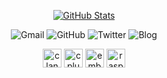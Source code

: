 <div align="center">
  
[![GitHub Stats](https://github-readme-stats.vercel.app/api?username=luswdev&show_icons=true&bg_color=30,606c88,3f4c6b&title_color=fff&text_color=fff&icon_color=fff&hide_border=true)](https://github.com/luswdev)
  
</div>

<p align="center">
  <a style="text-decoration:none" href="mailto:info@lusw.dev">
    <img src="https://img.shields.io/badge/-Gmail-ea4335?style=for-the-badge&logo=gmail&logoColor=white" alt="Gmail" />
  </a>
  <a style="text-decoration:none" href="https://github.com/luswdev">
    <img src="https://img.shields.io/badge/-GitHub-181717?style=for-the-badge&logo=github&logoColor=white" alt="GitHub" />
  </a>
  <a style="text-decoration:none" href="https://twitter.com/luswdev">
    <img src="https://img.shields.io/badge/-Twitter-1da1f2?style=for-the-badge&logo=twitter&logoColor=white" alt="Twitter" />
  </a>  
  <a style="text-decoration:none" href="https://blog.lusw.dev">
    <img src="https://img.shields.io/badge/-Blog-0085A1?style=for-the-badge&logo=googlechrome&logoColor=white" alt="Blog" />
  </a>
</p>

<p align="center">
  <img height="30" src="https://cdn.jsdelivr.net/gh/devicons/devicon@master/icons/c/c-plain.svg" title="clang" alt="clang">
  <img height="30" src="https://cdn.jsdelivr.net/gh/devicons/devicon@master/icons/cplusplus/cplusplus-plain.svg" title="cplusplus" alt="cplusplus">
  <img height="30" src="https://cdn.jsdelivr.net/gh/devicons/devicon@master/icons/embeddedc/embeddedc-original.svg" title="embedded-c" alt="embedded-c">
  <img height="30" src="https://cdn.jsdelivr.net/gh/devicons/devicon@master/icons/raspberrypi/raspberrypi-original.svg" title="raspberry-pi" alt="raspberry-pi">
</p>
